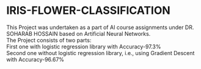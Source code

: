 # IRIS-FLOWER-CLASSIFICATION
This Project was undertaken as a part of AI course assignments under DR. SOHARAB HOSSAIN based on Artificial Neural Networks.<br>
The Project consists of two parts:<br>
First one with logistic regression library with Accuracy-97.3%<br>
Second one without logistic regression library, i.e., using Gradient Descent with Accuracy-96.67%<br> 
